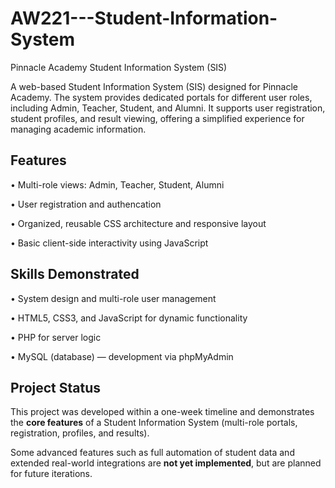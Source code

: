 # AW221---Student-Information-System
Pinnacle Academy Student Information System (SIS)

A web-based Student Information System (SIS) designed for Pinnacle Academy. The system provides dedicated portals for different user roles, including Admin, Teacher, Student, and Alumni. It supports user registration, student profiles, and result viewing, offering a simplified experience for managing academic information.

**Features**
--------------------------------------------------------
• Multi-role views: Admin, Teacher, Student, Alumni

• User registration and authencation

• Organized, reusable CSS architecture and responsive layout

• Basic client-side interactivity using JavaScript

**Skills Demonstrated**
---------------------------------------------------------
• System design and multi-role user management

• HTML5, CSS3, and JavaScript for dynamic functionality

• PHP for server logic

• MySQL (database) — development via phpMyAdmin

## Project Status
This project was developed within a one-week timeline and demonstrates the **core features** of a Student Information System (multi-role portals, registration, profiles, and results).  

Some advanced features such as full automation of student data and extended real-world integrations are **not yet implemented**, but are planned for future iterations.
